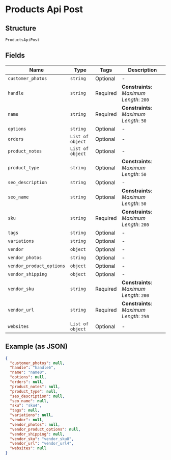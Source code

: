 
# Products Api Post

## Structure

`ProductsApiPost`

## Fields

| Name | Type | Tags | Description |
|  --- | --- | --- | --- |
| `customer_photos` | `string` | Optional | - |
| `handle` | `string` | Required | **Constraints**: *Maximum Length*: `200` |
| `name` | `string` | Required | **Constraints**: *Maximum Length*: `50` |
| `options` | `string` | Optional | - |
| `orders` | `List of object` | Optional | - |
| `product_notes` | `List of object` | Optional | - |
| `product_type` | `string` | Optional | **Constraints**: *Maximum Length*: `50` |
| `seo_description` | `string` | Optional | - |
| `seo_name` | `string` | Optional | **Constraints**: *Maximum Length*: `50` |
| `sku` | `string` | Required | **Constraints**: *Maximum Length*: `200` |
| `tags` | `string` | Optional | - |
| `variations` | `string` | Optional | - |
| `vendor` | `object` | Optional | - |
| `vendor_photos` | `string` | Optional | - |
| `vendor_product_options` | `object` | Optional | - |
| `vendor_shipping` | `object` | Optional | - |
| `vendor_sku` | `string` | Required | **Constraints**: *Maximum Length*: `200` |
| `vendor_url` | `string` | Required | **Constraints**: *Maximum Length*: `250` |
| `websites` | `List of object` | Optional | - |

## Example (as JSON)

```json
{
  "customer_photos": null,
  "handle": "handle6",
  "name": "name0",
  "options": null,
  "orders": null,
  "product_notes": null,
  "product_type": null,
  "seo_description": null,
  "seo_name": null,
  "sku": "sku4",
  "tags": null,
  "variations": null,
  "vendor": null,
  "vendor_photos": null,
  "vendor_product_options": null,
  "vendor_shipping": null,
  "vendor_sku": "vendor_sku8",
  "vendor_url": "vendor_url4",
  "websites": null
}
```


